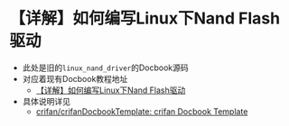 # 【详解】如何编写Linux下Nand Flash驱动

* 此处是旧的`linux_nand_driver`的Docbook源码
* 对应着现有Docbook教程地址
  * [【详解】如何编写Linux下Nand Flash驱动](https://www.crifan.org/files/doc/docbook/linux_nand_driver/release/html/linux_nand_driver.html)
* 具体说明详见
  * [crifan/crifanDocbookTemplate: crifan Docbook Template](https://github.com/crifan/crifanDocbookTemplate)
